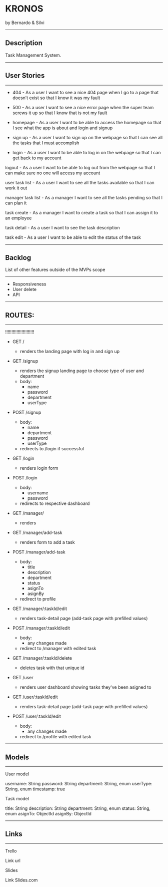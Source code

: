 
# KRONOS

by Bernardo & Silvi

________________________________________________________________________________
## Description

Task Management System.
________________________________________________________________________________
## User Stories
________________________________________________________________________________
- 404 - As a user I want to see a nice 404 page when I go to a page that doesn’t exist so that I know it was my fault

- 500 - As a user I want to see a nice error page when the super team screws it up so that I know that is not my fault

- homepage - As a user I want to be able to access the homepage so that I see what the app is about and login and signup

- sign up - As a user I want to sign up on the webpage so that I can see all the tasks that I must accomplish

- login - As a user I want to be able to log in on the webpage so that I can get back to my account

logout - As a user I want to be able to log out from the webpage so that I can make sure no one will access my account

user task list - As a user I want to see all the tasks available so that I can work it out

manager task list - As a manager I want to see all the tasks pending so that I can plan it

task create - As a manager I want to create a task so that I can assign it to an employee 

task detail - As a user I want to see the task description 

task edit - As a user I want to be able to edit the status of the task 

________________________________________________________________________________
## Backlog
List of other features outside of the MVPs scope
________________________________________________________________________________
- Responsiveness
- User delete
- API
________________________________________________________________________________
## ROUTES:
________________________________________________________________________________


!!!!!!!!!!!!!!!!!!!!!!!
- GET /
  - renders the landing page with log in and sign up
- GET /signup
  - renders the signup landing page to choose type of user and department
  - body:
    - name
    - password
    - department
    - userType

- POST /signup
  - body:
    - name
    - department
    - password
    - userType
  - redirects to /login if successful

- GET /login
  - renders login form 

- POST /login

  - body:
    - username
    - password
  - redirects to respective dashboard

- GET /manager/
  - renders 
- GET /manager/add-task
  - renders form to add a task
- POST /manager/add-task
  - body:
    - title
    - description
    - department
    - status
    - asignTo
    - asignBy
  - redirect to profile
- GET /manager/:taskId/edit
  - renders task-detail page (add-task page with prefilled values)
- POST /manager/:taskId/edit
  - body:
    - any changes made
  - redirect to /manager with edited task
- GET /manager/:taskId/delete
  - deletes task with that unique id

- GET /user
  - renders user dashboard showing tasks they've been asigned to
- GET /user/:taskId/edit
  - renders task-detail page (add-task page with prefilled values)
- POST /user/:taskId/edit
  - body:
    - any changes made
  - redirect to /profile with edited task

________________________________________________________________________________
## Models
________________________________________________________________________________

User model

username: String
password: String
department: String, enum
userType: String, enum
timestamp: true

Task model

title: String
description: String
department: String, enum
status: String, enum
asignTo: ObjectId
asignBy: ObjectId


________________________________________________________________________________
## Links
________________________________________________________________________________

Trello



Link url



Slides


Link Slides.com